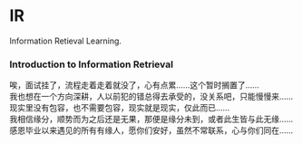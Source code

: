 # IR
Information Retieval Learning.

### Introduction to Information Retrieval
唉，面试挂了，流程走着走着就没了，心有点累……这个暂时搁置了……  
我也想在一个方向深耕，人以前犯的错总得去承受的，没关系吧，只能慢慢来……  
现实里没有包容，也不需要包容，现实就是现实，仅此而已……  
我相信缘分，顺势而为之后还是无果，那便是缘分未到，或者此生皆与此无缘……  
感恩毕业以来遇见的所有有缘人，愿你们安好，虽然不常联系，心与你们同在……  
